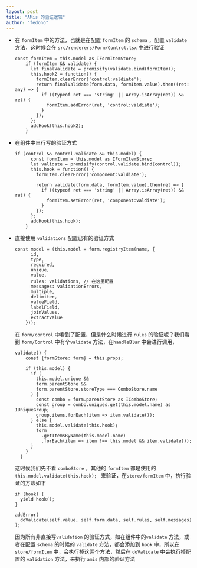 ```yaml
---
layout: post
title: "AMis 的验证逻辑"
author: "fedono"
---
```


- 在 `formItem` 中的方法，也就是在配置 `formItem`  的 `schema` ，配置 `validate` 方法，这时候会在 `src/renderers/Form/Control.tsx` 中进行验证

  ```react
  const formItem = this.model as IFormItemStore;
      if (formItem && validate) {
        let finalValidate = promisify(validate.bind(formItem));
        this.hook2 = function() {
          formItem.clearError('control:valdiate');
          return finalValidate(form.data, formItem.value).then((ret: any) => {
            if ((typeof ret === 'string' || Array.isArray(ret)) && ret) {
              formItem.addError(ret, 'control:valdiate');
            }
          });
        };
        addHook(this.hook2);
      }
  ```

- 在组件中自行写的验证方式

  ```react
  if (control && control.validate && this.model) {
        const formItem = this.model as IFormItemStore;
        let validate = promisify(control.validate.bind(control));
        this.hook = function() {
          formItem.clearError('component:valdiate');
  
          return validate(form.data, formItem.value).then(ret => {
            if ((typeof ret === 'string' || Array.isArray(ret)) && ret) {
              formItem.setError(ret, 'component:valdiate');
            }
          });
        };
        addHook(this.hook);
      }
  ```
  
- 直接使用 `validations` 配置已有的验证方式

  ```react
  const model = (this.model = form.registryItem(name, {
        id,
        type,
        required,
        unique,
        value,
        rules: validations, // 在这里配置
        messages: validationErrors,
        multiple,
        delimiter,
        valueField,
        labelField,
        joinValues,
        extractValue
      }));
  ```

  在 `form/control` 中看到了配置，但是什么时候进行 `rules` 的验证呢？我们看到 `form/Control` 中有个`validate` 方法，在`handleBlur` 中会进行调用，
  
  ```react
  validate() {
      const {formStore: form} = this.props;
  
      if (this.model) {
        if (
          this.model.unique &&
          form.parentStore &&
          form.parentStore.storeType === ComboStore.name
        ) {
          const combo = form.parentStore as IComboStore;
          const group = combo.uniques.get(this.model.name) as IUniqueGroup;
          group.items.forEach(item => item.validate());
        } else {
          this.model.validate(this.hook);
          form
            .getItemsByName(this.model.name)
            .forEach(item => item !== this.model && item.validate());
        }
      }
    }
  ```
  
  这时候我们先不看 `comboStore` ，其他的 `formItem` 都是使用的 `this.model.validate(this.hook); ` 来验证，在`store/formItem` 中，执行验证的方法如下
  
  ```react
  if (hook) {
    yield hook();
  }
  
  addError(
    doValidate(self.value, self.form.data, self.rules, self.messages)
  );
  ```
  
  因为所有非直接写`validation` 的验证方式，如在组件中的`validate` 方法，或者在配置 `schema` 的时候的 `validate` 方法，都会添加到 `hook` 中，所以在 `store/formItem` 中，会执行掉这两个方法，然后在 `doValidate` 中会执行掉配置的 `validation` 方法，来执行 `amis` 内部的验证方法



  